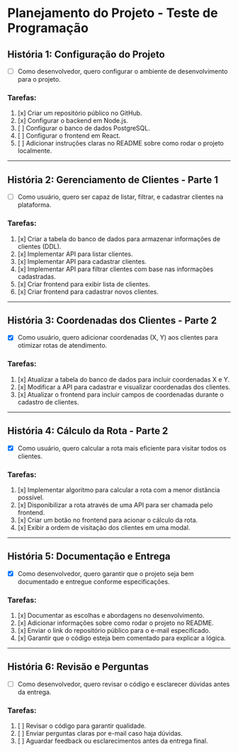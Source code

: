 # Planejamento do Projeto - Teste de Programação

## História 1: Configuração do Projeto
- [ ] Como desenvolvedor, quero configurar o ambiente de desenvolvimento para o projeto.

### Tarefas:
1. [x] Criar um repositório público no GitHub.
2. [x] Configurar o backend em Node.js.
3. [ ] Configurar o banco de dados PostgreSQL.
4. [ ] Configurar o frontend em React.
5. [ ] Adicionar instruções claras no README sobre como rodar o projeto localmente.

---

## História 2: Gerenciamento de Clientes - Parte 1
- [ ] Como usuário, quero ser capaz de listar, filtrar, e cadastrar clientes na plataforma.

### Tarefas:
1. [x] Criar a tabela do banco de dados para armazenar informações de clientes (DDL).
2. [x] Implementar API para listar clientes.
3. [x] Implementar API para cadastrar clientes.
4. [x] Implementar API para filtrar clientes com base nas informações cadastradas.
5. [x] Criar frontend para exibir lista de clientes.
6. [x] Criar frontend para cadastrar novos clientes.

---

## História 3: Coordenadas dos Clientes - Parte 2
- [x] Como usuário, quero adicionar coordenadas (X, Y) aos clientes para otimizar rotas de atendimento.

### Tarefas:
1. [x] Atualizar a tabela do banco de dados para incluir coordenadas X e Y.
2. [x] Modificar a API para cadastrar e visualizar coordenadas dos clientes.
3. [x] Atualizar o frontend para incluir campos de coordenadas durante o cadastro de clientes.

---

## História 4: Cálculo da Rota - Parte 2
- [x] Como usuário, quero calcular a rota mais eficiente para visitar todos os clientes.

### Tarefas:
1. [x] Implementar algoritmo para calcular a rota com a menor distância possível.
2. [x] Disponibilizar a rota através de uma API para ser chamada pelo frontend.
3. [x] Criar um botão no frontend para acionar o cálculo da rota.
4. [x] Exibir a ordem de visitação dos clientes em uma modal.

---

## História 5: Documentação e Entrega
- [x] Como desenvolvedor, quero garantir que o projeto seja bem documentado e entregue conforme especificações.

### Tarefas:
1. [x] Documentar as escolhas e abordagens no desenvolvimento.
2. [x] Adicionar informações sobre como rodar o projeto no README.
3. [x] Enviar o link do repositório público para o e-mail especificado.
4. [x] Garantir que o código esteja bem comentado para explicar a lógica.

---

## História 6: Revisão e Perguntas
- [ ] Como desenvolvedor, quero revisar o código e esclarecer dúvidas antes da entrega.

### Tarefas:
1. [ ] Revisar o código para garantir qualidade.
2. [ ] Enviar perguntas claras por e-mail caso haja dúvidas.
3. [ ] Aguardar feedback ou esclarecimentos antes da entrega final.
